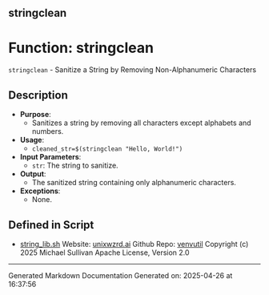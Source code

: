 ## stringclean
# Function: stringclean
`stringclean` - Sanitize a String by Removing Non-Alphanumeric Characters
## Description
- **Purpose**:
  - Sanitizes a string by removing all characters except alphabets and numbers.
- **Usage**: 
  - `cleaned_str=$(stringclean "Hello, World!")`
- **Input Parameters**: 
  - `str`: The string to sanitize.
- **Output**: 
  - The sanitized string containing only alphanumeric characters.
- **Exceptions**: 
  - None.

## Defined in Script

* [string_lib.sh](../string_lib_sh.md)
Website: [unixwzrd.ai](https://unixwzrd.ai)
Github Repo: [venvutil](https://github.com/unixwzrd/venvutil)
Copyright (c) 2025 Michael Sullivan
Apache License, Version 2.0

---

Generated Markdown Documentation
Generated on: 2025-04-26 at 16:37:56
